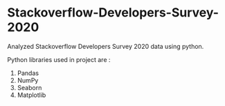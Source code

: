# Stackoverflow-Developers-Survey-2020
Analyzed Stackoverflow Developers Survey 2020 data using python.

Python libraries used in project are :

1. Pandas 
2. NumPy
3. Seaborn
4. Matplotlib
